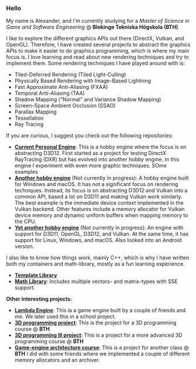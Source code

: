 ### Hello
My name is Alexander, and I'm currently studying for a *Master of Science in Game and Software Engineering* @ __Blekinge Tekniska Högskola (BTH)__.

I like to explore the different graphics APIs out there (DirectX, Vulkan, and OpenGL). Therefore, I have created several projects to abstract the graphics APIs to make it easier to do graphics programming, which is where my main focus is. 
I love learning and read about new rendering techniques and try to implement them. Some rendering techniques I have played around with is:
* Tiled-Deferred Rendering (Tiled Light-Culling)
* Physically Based Rendering with Image-Based Lightning
* Fast Approximate Anti-Aliasing (FXAA)
* Temporal Anti-Aliasing (TAA)
* Shadow Mapping ("Normal" and Variance Shadow Mapping)
* Screen-Space Ambient Occlusion (SSAO)
* Parallax Mapping
* Tessellation
* Ray Tracing

If you are curious, I suggest you check out the following repositories:
* [__Current Personal Engine__](https://github.com/Mumsfilibaba/DXR-Project): This is a hobby engine where the focus is on abstracting D3D12. First started as a project for testing DirectX RayTracing (DXR) but has evolved into another hobby engine. In this engine I experiment with even more graphic techniques. SOme examples
* [__Another hobby engine__](https://github.com/Mumsfilibaba/Lambda) (Not currently in progress): A hobby engine built for Windows and macOS. It has not a significant focus on rendering techniques. Instead, its focus is on abstracting D3D12 and Vulkan into a common API, based a lot on D3D11 and making Vulkan work similarly. The best example is the immediate device context implemented in the Vulkan backend. Other features include a memory allocator for Vulkan device memory and dynamic uniform buffers when mapping memory to the CPU.
* [__Yet another hobby engine__](https://github.com/Mumsfilibaba/RayEngine) (Not currently in progress): An engine with support for D3D11, OpenGL, D3D12, and Vulkan. At the same time, it has support for Linux, Windows, and macOS. Also looked into an Android version.

I also like to know how things work, mainly C++, which is why I have written both my containers and math-library, mostly as a fun learning experience.

* [**Template Library**](https://github.com/Mumsfilibaba/Custom-Containers)
* [**Math Library**](https://github.com/Mumsfilibaba/Math): Includes multiple vectors- and matrix-types with SSE support.

**Other interesting projects:**
* [**Lambda Engine**](https://github.com/Mumsfilibaba/LambdaEngine): This ia a game engine built by a couple of friends and me. We later used this in a school project.
* [**3D programming project**](https://github.com/Mumsfilibaba/3D-Programming-Project): This is the project for a 3D programming course @ **BTH**
* [**3D programming III project**](https://github.com/TheoBerlin/VulkanBoys): This is a project for a more advanced 3D programming course @ **BTH**
* [**Game-engine architecture course**](https://github.com/Mumsfilibaba/GameEngineArchitectureCourse): This is a project for another class @ **BTH** I did with some friends where we implemented a couple of different memory allocators and an archiver.
